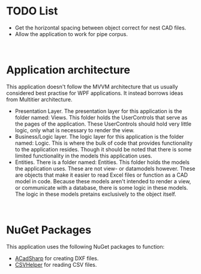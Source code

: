 # TODO List
- Get the horizontal spacing between object correct for nest CAD files.
- Allow the application to work for pipe corpus.

<br>

# Application architecture
This application doesn't follow the MVVM architecture that us usually considered best practise for WPF applications. It instead borrows ideas from Multitier architecture. 

- Presentation Layer. The presentation layer for this application is the folder named: Views. This folder holds the UserControls that serve as the pages of the application. These UserControls should hold very little logic, only what is necessary to render the view.
- Business/Logic layer. The logic layer for this application is the folder named: Logic. This is where the bulk of code that provides functionality to the application resides. Though it should be noted that there is some limited functionality in the models this application uses.
- Entities. There is a folder named: Entities. This folder holds the models the application uses. These are not view- or datamodels however. These are objects that make it easier to read Excel files or function as a CAD model in code. Because these models aren't intended to render a view, or communicate with a database, there is some logic in these models. The logic in these models pretains exclusively to the object itself.

<br>

# NuGet Packages
This application uses the following NuGet packages to function:
- [ACadSharp](https://www.nuget.org/packages/ACadSharp/) for creating DXF files.
- [CSVHelper](https://www.nuget.org/packages/CsvHelper) for reading CSV files.
